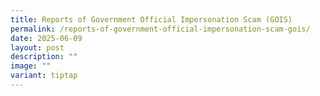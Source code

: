 ```yaml
---
title: Reports of Government Official Impersonation Scam (GOIS)
permalink: /reports-of-government-official-impersonation-scam-gois/
date: 2025-06-09
layout: post
description: ""
image: ""
variant: tiptap
---
```

